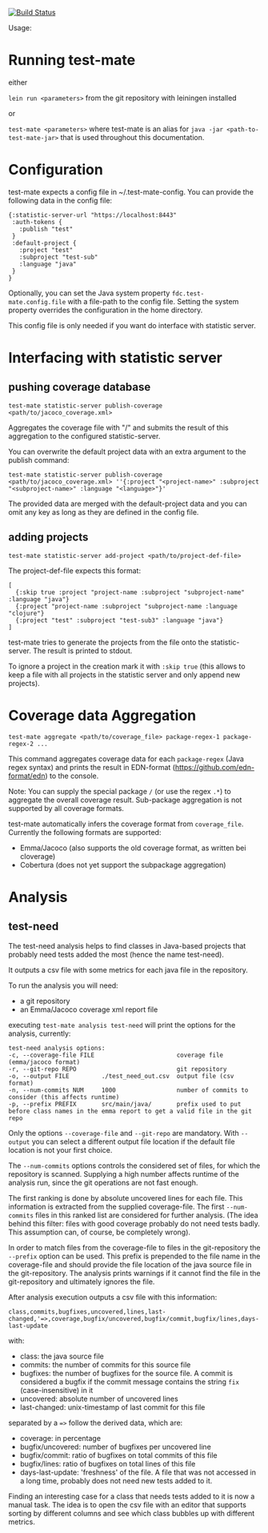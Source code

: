 [![Build Status](https://travis-ci.org/freiheit-com/test-mate.svg?branch=master)](https://travis-ci.org/freiheit-com/test-mate)

Usage:

# Running test-mate

either

`lein run <parameters>` from the git repository with leiningen installed

or

`test-mate <parameters>` where test-mate is an alias for `java -jar <path-to-test-mate-jar>` that
is used throughout this documentation.

# Configuration

test-mate expects a config file in ~/.test-mate-config.
You can provide the following data in the config file:

    {:statistic-server-url "https://localhost:8443"
     :auth-tokens {
       :publish "test"
     }
     :default-project {
       :project "test"
       :subproject "test-sub"
       :language "java"
     }
    }

Optionally, you can set the Java system property `fdc.test-mate.config.file` with a file-path to the config file.
Setting the system property overrides the configuration in the home directory.

This config file is only needed if you want do interface with statistic server.

# Interfacing with statistic server

## pushing coverage database

    test-mate statistic-server publish-coverage <path/to/jacoco_coverage.xml>

Aggregates the coverage file with "/" and submits the result of this aggregation to
the configured statistic-server.

You can overwrite the default project data with an extra argument to the publish command:

    test-mate statistic-server publish-coverage <path/to/jacoco_coverage.xml> ''{:project "<project-name>" :subproject "<subproject-name>" :language "<language>"}'

The provided data are merged with the default-project data and you can omit any key as long as they are defined
in the config file.

## adding projects

    test-mate statistic-server add-project <path/to/project-def-file>

The project-def-file expects this format:

    [
      {:skip true :project "project-name :subproject "subproject-name" :language "java"}
      {:project "project-name :subproject "subproject-name :language "clojure"}
      {:project "test" :subproject "test-sub3" :language "java"}
    ]

test-mate tries to generate the projects from the file onto the statistic-server. The result
is printed to stdout.


To ignore a project in the creation mark it with `:skip true` (this allows to keep
a file with all projects in the statistic server and only append new projects).

# Coverage data Aggregation

    test-mate aggregate <path/to/coverage_file> package-regex-1 package-regex-2 ...

This command aggregates coverage data for each `package-regex` (Java regex syntax) and prints the result in EDN-format (https://github.com/edn-format/edn) to the console.

Note: You can supply the special package `/` (or use the regex `.*`) to aggregate the overall coverage result. Sub-package aggregation is not supported by all coverage formats.

test-mate automatically infers the coverage format from `coverage_file`. Currently the following formats are supported:
- Emma/Jacoco (also supports the old coverage format, as written bei cloverage)
- Cobertura (does not yet support the subpackage aggregation)

# Analysis

## test-need

The test-need analysis helps to find classes in Java-based projects that probably need
tests added the most (hence the name test-need).

It outputs a csv file with some metrics for each java file in the repository.

To run the analysis you will need:
- a git repository
- an Emma/Jacoco coverage xml report file

executing `test-mate analysis test-need` will print the options for the analysis, currently:

    test-need analysis options:
    -c, --coverage-file FILE                       coverage file (emma/jacoco format)
    -r, --git-repo REPO                            git repository
    -o, --output FILE         ./test_need_out.csv  output file (csv format)
    -n, --num-commits NUM     1000                 number of commits to consider (this affects runtime)
    -p, --prefix PREFIX       src/main/java/       prefix used to put before class names in the emma report to get a valid file in the git repo

Only the options `--coverage-file` and `--git-repo` are mandatory. With `--output` you can select a
different output file location if the default file location is not your first choice.

The `--num-commits` options controls the considered set of files, for which the repository is scanned. Supplying a high number
affects runtime of the analysis run, since the git operations are not fast enough.

The first ranking is done by absolute uncovered lines for each file. This information is extracted from the
supplied coverage-file. The first `--num-commits` files in this ranked list are considered for further analysis. (The idea
behind this filter: files with good coverage probably do not need tests badly. This assumption can, of course,
be completely wrong).

In order to match files from the coverage-file to files in the git-repository the `--prefix` option can be used. This prefix
is prepended to the file name in the coverage-file and should provide the file location of the java source file in
the git-repository. The analysis prints warnings if it cannot find the file in the git-repository and ultimately ignores the file.

After analysis execution outputs a csv file with this information:

    class,commits,bugfixes,uncovered,lines,last-changed,'=>,coverage,bugfix/uncovered,bugfix/commit,bugfix/lines,days-last-update

with:
* class: the java source file
* commits: the number of commits for this source file
* bugfixes: the number of bugfixes for the source file. A commit is considered a bugfix if the commit message contains
  the string `fix` (case-insensitive) in it
* uncovered: absolute number of uncovered lines
* last-changed: unix-timestamp of last commit for this file

separated by a `=>` follow the derived data, which are:
* coverage: in percentage
* bugfix/uncovered: number of bugfixes per uncovered line
* bugfix/commit: ratio of bugfixes on total commits of this file
* bugfix/lines: ratio of bugfixes on total lines of this file
* days-last-update: 'freshness' of the file. A file that was not accessed in a long time, probably does not need new tests added to it.

Finding an interesting case for a class that needs tests added to it is now a manual task.
The idea is to open the csv file with an editor that supports sorting by different columns
and see which class bubbles up with different metrics.
